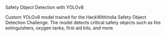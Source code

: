 Safety Object Detection with YOLOv8

Custom YOLOv8 model trained for the HackWithIndia Safety Object Detection Challenge.
The model detects critical safety objects such as fire extinguishers, oxygen tanks, first aid kits, and more.
